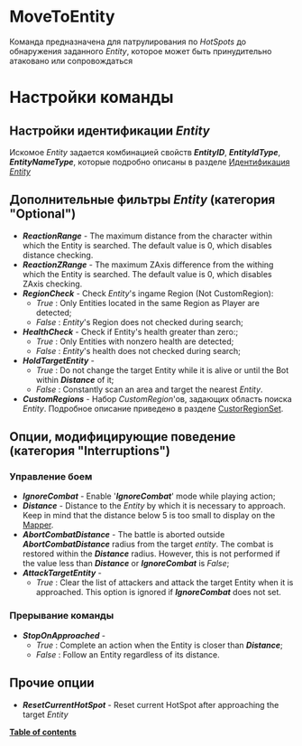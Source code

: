 # **MoveToEntity**
Команда предназначена для патрулирования по *HotSpots* до обнаружения заданного *Entity*, которое может быть принудительно атаковано или сопровождаться

# **Настройки команды**
## **Настройки идентификации *Entity***
Искомое *Entity* задается комбинацией свойств ***EntityID***, ***EntityIdType***, ***EntityNameType***, которые подробно описаны в разделе [Идентификация *Entity*](../../General/EntityIdentification.md)


## **Дополнительные фильтры *Entity* (категория "Optional")**

- ***ReactionRange*** - The maximum distance from the character within which the Entity is searched. The default value is 0, which disables distance checking.
- ***ReactionZRange*** - The maximum ZAxis difference from the withing which the Entity is searched. The default value is 0, which disables ZAxis checking.
- ***RegionCheck*** - Check *Entity*'s ingame Region (Not CustomRegion):
  + *True* : Only Entities located in the same Region as Player are detected;
  + *False* : *Entity*'s Region does not checked during search;
- ***HealthCheck*** - Check if Entity's health greater than zero:;
  + *True* : Only Entities with nonzero health are detected;
  + *False* : *Entity*'s health does not checked during search;
- ***HoldTargetEntity*** - 
   + *True* : Do not change the target Entity while it is alive or until the Bot within ***Distance*** of it;
   + *False* : Constantly scan an area and target the nearest *Entity*.
- ***CustomRegions*** - Набор *CustomRegion*'ов, задающих область поиска *Entity*. Подробное описание приведено в разделе [CustorRegionSet](../../General/CustorRegionSet-RU.md).

## **Опции, модифицирующие поведение (категория "Interruptions")**
### **Управление боем**
- ***IgnoreCombat*** - Enable '***IgnoreCombat***' mode while playing action;
- ***Distance*** - Distance to the *Entity* by which it is necessary to approach. Keep in mind that the distance below 5 is too small to display on the [Mapper](../../Patches/Mapper/Mapper-RU.md).
- ***AbortCombatDistance*** - The battle is aborted outside ***AbortCombatDistance*** radius from the target *entity*. The combat is restored within the ***Distance*** radius. However, this is not performed if the value less than ***Distance*** or ***IgnoreCombat*** is *False*;
- ***AttackTargetEntity*** - 
  + *True* : Clear the list of attackers and attack the target Entity when it is approached. This option is ignored if ***IgnoreCombat*** does not set.
### **Прерывание команды**
- ***StopOnApproached*** - 
  + *True* : Complete an action when the Entity is closer than ***Distance***;
  + *False* : Follow an Entity regardless of its distance.

## **Прочие опции**
- ***ResetCurrentHotSpot*** - Reset current HotSpot after approaching the target *Entity*

[**Table of contents**](../../index-EN.md)